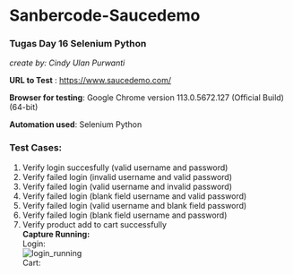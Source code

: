 # Sanbercode-Saucedemo
### Tugas Day 16 Selenium Python  
_create by: Cindy Ulan Purwanti_

**URL to Test** : https://www.saucedemo.com/  

**Browser for testing**: Google Chrome version 113.0.5672.127 (Official Build) (64-bit)  

**Automation used**: Selenium Python  

### Test Cases:  
1. Verify login succesfully (valid username and password)  
2. Verify failed login (invalid username and valid password)  
3. Verify failed login (valid username and invalid password)  
4. Verify failed login (blank field username and valid password)  
5. Verify failed login (valid username and blank field password)  
6. Verify failed login (blank field username and password)  
7. Verify product add to cart successfully  
**Capture Running:**  
Login:  
![login_running](https://github.com/cindyulan/Sanbercode-Saucedemo/assets/129584905/2e9f0cfc-a5c9-4471-8902-e69a957839b6)  
Cart:

